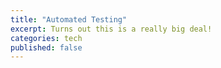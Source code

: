 ```yaml
---
title: "Automated Testing"
excerpt: Turns out this is a really big deal! 
categories: tech
published: false
---
```



